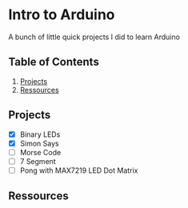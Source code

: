 # Intro to Arduino

A bunch of little quick projects I did to learn Arduino

## Table of Contents

1. [Projects](#projects)
2. [Ressources](#ressources)

## Projects

- [X] Binary LEDs
- [X] Simon Says
- [ ] Morse Code
- [ ] 7 Segment
- [ ] Pong with MAX7219 LED Dot Matrix

## Ressources
